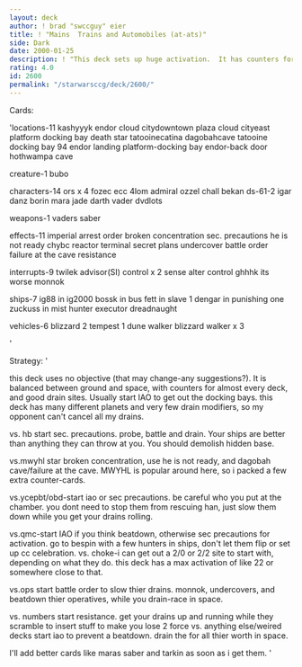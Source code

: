 ```yaml
---
layout: deck
author: ! brad "swccguy" eier
title: ! "Mains  Trains and Automobiles (at-ats)"
side: Dark
date: 2000-01-25
description: ! "This deck sets up huge activation.  It has counters for almost every deck. It is balanced with at-at's on ground and bounty hunters in the skies."
rating: 4.0
id: 2600
permalink: "/starwarsccg/deck/2600/"
---
```

Cards: 

'locations-11
kashyyyk
endor
cloud citydowntown plaza
cloud cityeast platform docking bay
death star
tatooinecatina
dagobahcave
tatooine docking bay 94
endor landing platform-docking bay
endor-back door
hothwampa cave

creature-1
bubo

characters-14
ors x 4
fozec
ecc 4lom
admiral ozzel
chall bekan
ds-61-2
igar
danz borin
mara jade
darth vader
dvdlots

weapons-1
vaders saber

effects-11
imperial arrest order
broken concentration
sec. precautions
he is not ready
chybc
reactor terminal
secret plans
undercover
battle order
failure at the cave
resistance


interrupts-9
twilek advisor(SI)
control x 2
sense
alter
control
ghhhk
its worse
monnok

ships-7
ig88 in ig2000
bossk in bus
fett in slave 1
dengar in punishing one
zuckuss in mist hunter
executor
dreadnaught

vehicles-6
blizzard 2
tempest 1
dune walker
blizzard walker x 3


'

Strategy: '

this deck uses no objective (that may change-any suggestions?). It is balanced between ground and space, with counters for almost every deck, and good drain sites. Usually start IAO to get out the docking bays.  this deck has many different planets and very few drain modifiers, so my opponent can't cancel all my drains.

vs. hb start sec. precautions. probe, battle and drain. Your ships are better than anything they can throw at you. You should demolish hidden base.


vs.mwyhl star broken concentration, use he is not ready, and dagobah cave/failure at the cave. MWYHL is popular around here, so i packed a few extra counter-cards.

vs.ycepbt/obd-start iao or sec precautions. be careful who you put at the chamber. you dont need to stop them from rescuing han, just slow them down while you get your drains rolling.

vs.qmc-start IAO if you think beatdown, otherwise sec precautions for activation. go to bespin with a few hunters in ships, don't let them flip or set up cc celebration.
vs. choke-i can get out a 2/0 or 2/2 site to start with, depending on what they do.  this deck has a max activation of like 22 or somewhere close to that.

vs.ops start battle order to slow thier drains. monnok, undercovers, and beatdown thier operatives, while you drain-race in space.

vs. numbers start resistance. get your drains up and running while they scramble to insert stuff to make you lose 2 force
vs. anything else/weired decks start iao to prevent a beatdown. drain the for all thier worth in space.

I'll add better cards like maras saber and tarkin as soon as i get them.  '
